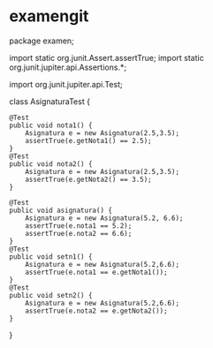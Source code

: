 # examengit
package examen;

import static org.junit.Assert.assertTrue;
import static org.junit.jupiter.api.Assertions.*;

import org.junit.jupiter.api.Test;

class AsignaturaTest {

	@Test
	public void nota1() {
		Asignatura e = new Asignatura(2.5,3.5);
		assertTrue(e.getNota1() == 2.5);
	}
	@Test
	public void nota2() {
		Asignatura e = new Asignatura(2.5,3.5);
		assertTrue(e.getNota2() == 3.5);
	}
	
	@Test
	public void asignatura() {
		Asignatura e = new Asignatura(5.2, 6.6);
		assertTrue(e.nota1 == 5.2);
		assertTrue(e.nota2 == 6.6);
	}
	@Test
	public void setn1() {
		Asignatura e = new Asignatura(5.2,6.6);
		assertTrue(e.nota1 == e.getNota1());
	}
	@Test
	public void setn2() {
		Asignatura e = new Asignatura(5.2,6.6);
		assertTrue(e.nota2 == e.getNota2());
	}
}
